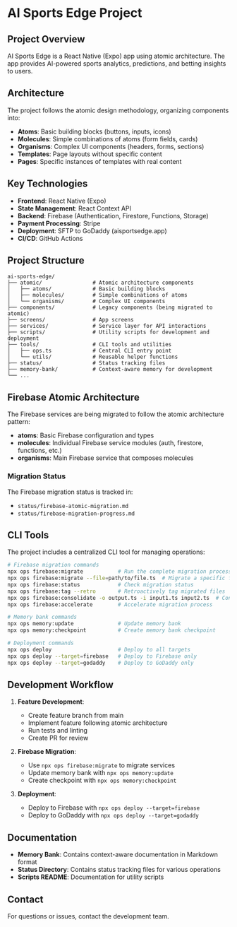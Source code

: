 # AI Sports Edge Project

## Project Overview

AI Sports Edge is a React Native (Expo) app using atomic architecture. The app provides AI-powered sports analytics, predictions, and betting insights to users.

## Architecture

The project follows the atomic design methodology, organizing components into:

- **Atoms**: Basic building blocks (buttons, inputs, icons)
- **Molecules**: Simple combinations of atoms (form fields, cards)
- **Organisms**: Complex UI components (headers, forms, sections)
- **Templates**: Page layouts without specific content
- **Pages**: Specific instances of templates with real content

## Key Technologies

- **Frontend**: React Native (Expo)
- **State Management**: React Context API
- **Backend**: Firebase (Authentication, Firestore, Functions, Storage)
- **Payment Processing**: Stripe
- **Deployment**: SFTP to GoDaddy (aisportsedge.app)
- **CI/CD**: GitHub Actions

## Project Structure

```
ai-sports-edge/
├── atomic/                # Atomic architecture components
│   ├── atoms/             # Basic building blocks
│   ├── molecules/         # Simple combinations of atoms
│   └── organisms/         # Complex UI components
├── components/            # Legacy components (being migrated to atomic)
├── screens/               # App screens
├── services/              # Service layer for API interactions
├── scripts/               # Utility scripts for development and deployment
├── tools/                 # CLI tools and utilities
│   ├── ops.ts             # Central CLI entry point
│   └── utils/             # Reusable helper functions
├── status/                # Status tracking files
├── memory-bank/           # Context-aware memory for development
└── ...
```

## Firebase Atomic Architecture

The Firebase services are being migrated to follow the atomic architecture pattern:

- **atoms**: Basic Firebase configuration and types
- **molecules**: Individual Firebase service modules (auth, firestore, functions, etc.)
- **organisms**: Main Firebase service that composes molecules

### Migration Status

The Firebase migration status is tracked in:
- `status/firebase-atomic-migration.md`
- `status/firebase-migration-progress.md`

## CLI Tools

The project includes a centralized CLI tool for managing operations:

```bash
# Firebase migration commands
npx ops firebase:migrate           # Run the complete migration process
npx ops firebase:migrate --file=path/to/file.ts  # Migrate a specific file
npx ops firebase:status            # Check migration status
npx ops firebase:tag --retro       # Retroactively tag migrated files
npx ops firebase:consolidate -o output.ts -i input1.ts input2.ts  # Consolidate files
npx ops firebase:accelerate        # Accelerate migration process

# Memory bank commands
npx ops memory:update              # Update memory bank
npx ops memory:checkpoint          # Create memory bank checkpoint

# Deployment commands
npx ops deploy                     # Deploy to all targets
npx ops deploy --target=firebase   # Deploy to Firebase only
npx ops deploy --target=godaddy    # Deploy to GoDaddy only
```

## Development Workflow

1. **Feature Development**:
   - Create feature branch from main
   - Implement feature following atomic architecture
   - Run tests and linting
   - Create PR for review

2. **Firebase Migration**:
   - Use `npx ops firebase:migrate` to migrate services
   - Update memory bank with `npx ops memory:update`
   - Create checkpoint with `npx ops memory:checkpoint`

3. **Deployment**:
   - Deploy to Firebase with `npx ops deploy --target=firebase`
   - Deploy to GoDaddy with `npx ops deploy --target=godaddy`

## Documentation

- **Memory Bank**: Contains context-aware documentation in Markdown format
- **Status Directory**: Contains status tracking files for various operations
- **Scripts README**: Documentation for utility scripts

## Contact

For questions or issues, contact the development team.
